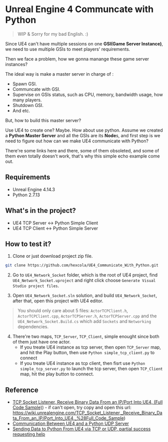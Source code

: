 # Unreal Engine 4 Communcate with Python

> WIP & Sorry for my bad English. :)

Since UE4 can't have multiple sessions on one **GSI(Game Server Instance)**, we need to use multiple GSIs to meet players' requirements.

Then we face a problem, how we gonna manange these game server instances? 

The ideal way is make a master server in charge of :
* Spawn GSI.
* Communcate with GSI.
* Supervise on GSIs status, such as CPU, memory, bandwidth usage, how many players.
* Shutdown GSI.
* And etc.

But, how to build this master server? 

Use UE4 to create one? Maybe. How about use python. Assume we created a **Python Master Server** and all the GSIs are its **Node**s, and first step is we need to figure out how can we make UE4 communicate with Python?

There're some links here and there, some of them obsoleted, and some of them even totally doesn't work, that's why this simple echo example come out.

## Requirements

* Unreal Engine 4.14.3
* Python 2.7.13

## What's in the project?

* UE4 TCP Server <-> Python Simple Client
* UE4 TCP Client <-> Python Simple Server

## How to test it?

1. Clone or just download project zip file.
```bash
git clone https://github.com/hexcola/UE4_Communicate_With_Python.git
```

2. Go to `UE4_Network_Socket` folder, which is the root of UE4 project, find `UE4_Network_Socket.uproject` and right click choose `Generate Visual Studio project files`.

3. Open `UE4_Network_Socket.sln` solution, and build `UE4_Network_Socket`, after that, open this project with UE4 editor.
> You should only care about 5 files: `ActorTCPClient.h`, `ActorTCPClient.cpp`, `ActorTCPServer.h`, `ActorTCPServer.cpp` and the `UE4_Network_Socket.Build.cs` which add `Sockets` and `Networking` dependencies.

4. There're two maps, `TCP_Server`, `TCP_Client`, simple enought since both of them just have one actor.
    * If you treate UE4 instance as tcp server, then open `TCP_Server` map, and hit the Play button, then use `Python simple_tcp_client.py` to connect
    * If you treate UE4 instance as tcp client, then fisrt use `Python simple_tcp_server.py` to launch the tcp server, then open `TCP_Client` map, hit the play button to connect.


## Reference

* [TCP Socket Listener, Receive Binary Data From an IP/Port Into UE4, (Full Code Sample)](https://wiki.unrealengine.com/TCP_Socket_Listener,_Receive_Binary_Data_From_an_IP/Port_Into_UE4,_%28Full_Code_Sample)) - if can't open, try copy and open this url: https://wiki.unrealengine.com/TCP_Socket_Listener,_Receive_Binary_Data_From_an_IP/Port_Into_UE4,_%28Full_Code_Sample)
* [Communication Between UE4 and a Python UDP Server](https://forums.unrealengine.com/showthread.php?54343-Communication-Between-UE4-and-a-Python-UDP-Server)
* [Sending Data to Python From UE4 via TCP or UDP, partial success requesting help](https://answers.unrealengine.com/questions/71715/sending-data-to-python-from-ue4-via-tcp-or-udp-par.html)
